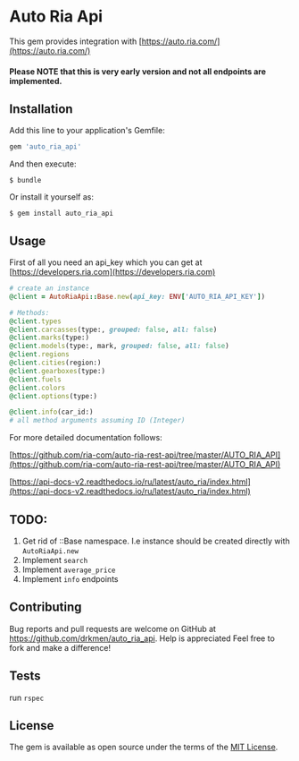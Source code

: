 # Auto Ria Api

This gem provides integration with [https://auto.ria.com/](https://auto.ria.com/)

#### Please NOTE that this is very early version and not all endpoints are implemented.

## Installation

Add this line to your application's Gemfile:

```ruby
gem 'auto_ria_api'
```

And then execute:

    $ bundle

Or install it yourself as:

    $ gem install auto_ria_api

## Usage
First of all you need an api_key which you can get at [https://developers.ria.com](https://developers.ria.com)
```ruby
# create an instance 
@client = AutoRiaApi::Base.new(api_key: ENV['AUTO_RIA_API_KEY'])

# Methods:
@client.types
@client.carcasses(type:, grouped: false, all: false)
@client.marks(type:)
@client.models(type:, mark, grouped: false, all: false)
@client.regions
@client.cities(region:)
@client.gearboxes(type:)
@client.fuels
@client.colors
@client.options(type:)

@client.info(car_id:)
# all method arguments assuming ID (Integer)

```
For more detailed documentation follows: 

[https://github.com/ria-com/auto-ria-rest-api/tree/master/AUTO_RIA_API](https://github.com/ria-com/auto-ria-rest-api/tree/master/AUTO_RIA_API)

[https://api-docs-v2.readthedocs.io/ru/latest/auto_ria/index.html](https://api-docs-v2.readthedocs.io/ru/latest/auto_ria/index.html)

## TODO:
1. Get rid of ::Base namespace. I.e instance should be created directly with `AutoRiaApi.new` 
1. Implement `search` 
1. Implement `average_price` 
1. Implement `info`  endpoints

## Contributing

Bug reports and pull requests are welcome on GitHub at https://github.com/drkmen/auto_ria_api. 
Help is appreciated Feel free to fork and make a difference!

## Tests

run `rspec` 

## License

The gem is available as open source under the terms of the [MIT License](https://opensource.org/licenses/MIT).
